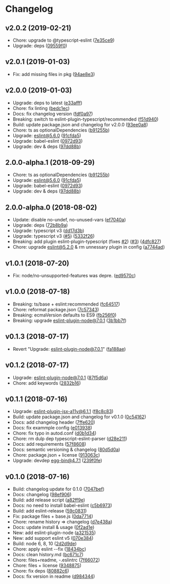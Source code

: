 # Changelog

## v2.0.2 (2019-02-21)

* Chore: upgrade to @typescript-eslint ([7e35ce9](https://github.com/Aladdin-ADD/eslint-config-ts/commit/7e35ce9910ee5b1a32ada6e9e666304dd9248092))
* Upgrade: deps ([09559f0](https://github.com/Aladdin-ADD/eslint-config-ts/commit/09559f0157a0ee867724e332e2bc6a33c80988d8))

## v2.0.1 (2019-01-03)

* Fix: add missing files in pkg ([94ae8e3](https://github.com/Aladdin-ADD/eslint-config-ts/commit/94ae8e344754cf06c2dedf3ef7252159c7ed54ec))

## v2.0.0 (2019-01-03)

* Upgrade: deps to latest ([e33afff](https://github.com/Aladdin-ADD/eslint-config-ts/commit/e33afffe3990a44408282cfe6063d944f4cd99b4))
* Chore: fix linting ([bedc1ec](https://github.com/Aladdin-ADD/eslint-config-ts/commit/bedc1eca06455dceacdd3b7aa443d8939fc15917))
* Docs: fix changelog version ([fdf0a97](https://github.com/Aladdin-ADD/eslint-config-ts/commit/fdf0a97a18b287f57304a450307eecc731c140a8))
* Breaking: switch to eslint-plugin-typescript/recommended ([f51d940](https://github.com/Aladdin-ADD/eslint-config-ts/commit/f51d9407c0c33abef9a93f69b849b9c23a608721))
* Build: update package.json and changelog for v2.0.0 ([93ee0a8](https://github.com/Aladdin-ADD/eslint-config-ts/commit/93ee0a8d438032f8a750529516366facbe1f56f0))
* Chore: ts as optionalDependencies ([b91255b](https://github.com/Aladdin-ADD/eslint-config-ts/commit/b91255b967e6b8085cdfd58fcb6efc10892432ad))
* Upgrade: eslint@5.6.0 ([91cfda5](https://github.com/Aladdin-ADD/eslint-config-ts/commit/91cfda59f4c6fa8fa3ecb30f7c7e244aae66260c))
* Upgrade: babel-eslint ([0972d93](https://github.com/Aladdin-ADD/eslint-config-ts/commit/0972d9387ba44f33731584a84cd02a3e2e7a455e))
* Upgrade: dev & deps ([97dd88b](https://github.com/Aladdin-ADD/eslint-config-ts/commit/97dd88bc05e1702d6668bf81939791e80ae4589a))

## 2.0.0-alpha.1 (2018-09-29)

* Chore: ts as optionalDependencies ([b91255b](https://github.com/Aladdin-ADD/eslint-config-ts/commit/b91255b967e6b8085cdfd58fcb6efc10892432ad))
* Upgrade: eslint@5.6.0 ([91cfda5](https://github.com/Aladdin-ADD/eslint-config-ts/commit/91cfda59f4c6fa8fa3ecb30f7c7e244aae66260c))
* Upgrade: babel-eslint ([0972d93](https://github.com/Aladdin-ADD/eslint-config-ts/commit/0972d9387ba44f33731584a84cd02a3e2e7a455e))
* Upgrade: dev & deps ([97dd88b](https://github.com/Aladdin-ADD/eslint-config-ts/commit/97dd88bc05e1702d6668bf81939791e80ae4589a))

## 2.0.0-alpha.0 (2018-08-02)

* Update: disable no-undef, no-unused-vars ([ef7040a](https://github.com/Aladdin-ADD/eslint-config-egg/commit/ef7040ada274cf2eb2037e89b6487fd468f34f35))
* Upgrade: deps ([72b8b9a](https://github.com/Aladdin-ADD/eslint-config-egg/commit/72b8b9a6b0ae4458f25e6316fcdadba83b3d1ce8))
* Upgrade: typescript v3 ([dd17d3b](https://github.com/Aladdin-ADD/eslint-config-egg/commit/dd17d3b57eaf690371aed104bd6d04829a70d62f))
* Upgrade: typescript v3 ([#5](https://github.com/Aladdin-ADD/eslint-config-egg/issues/5)) ([5332f26](https://github.com/Aladdin-ADD/eslint-config-egg/commit/5332f26e09b88cf9781789ac5a099645c54baeec))
* Breaking: add plugin eslint-plugin-typescript (fixes [#2](https://github.com/Aladdin-ADD/eslint-config-egg/issues/2)) ([#3](https://github.com/Aladdin-ADD/eslint-config-egg/issues/3)) ([4dfc827](https://github.com/Aladdin-ADD/eslint-config-egg/commit/4dfc8279b796e46967043c389380a7113d64911f))
* Chore: upgrade eslint@5.2.0 & rm unnessary plugin in config ([a7744ad](https://github.com/Aladdin-ADD/eslint-config-egg/commit/a7744ad06cb10d0db7c4e7590996f38ab5ce7c61))

## v1.0.1 (2018-07-20)

* Fix: node/no-unsupported-features was depre. ([ed9570c](https://github.com/Aladdin-ADD/eslint-config-egg/commit/ed9570cb50e9e9db76582d148fdfc86bae255bd6))

## v1.0.0 (2018-07-18)

* Breaking: ts/base + eslint:recommended ([fc64517](https://github.com/Aladdin-ADD/eslint-config-egg/commit/fc6451760c16af5888986c1e0f93e7ac35f768a3))
* Chore: reformat package.json ([7c57343](https://github.com/Aladdin-ADD/eslint-config-egg/commit/7c573433160dc53ff94fb8a979e3536533cce459))
* Breaking: ecmaVersion defaults to ES9 ([fb256f0](https://github.com/Aladdin-ADD/eslint-config-egg/commit/fb256f0ad275786a8f98ae26cba62597b38a46f7))
* Breaking: upgrade eslint-plugin-node@7.0.1 ([3b1bb7f](https://github.com/Aladdin-ADD/eslint-config-egg/commit/3b1bb7fe599175b78cc056316bdc3b72e7eda774))

## v0.1.3 (2018-07-17)

* Revert "Upgrade: eslint-plugin-node@7.0.1" ([fa188ae](https://github.com/Aladdin-ADD/eslint-config-egg/commit/fa188aebe660a04063c27a53e807598095e684d3))

## v0.1.2 (2018-07-17)

* Upgrade: eslint-plugin-node@7.0.1 ([87f5d6a](https://github.com/Aladdin-ADD/eslint-config-egg/commit/87f5d6a54a0ff9ad1169ae906e9781398abf57e1))
* Chore: add keywords ([2832b16](https://github.com/Aladdin-ADD/eslint-config-egg/commit/2832b16f9f502dfc31982d1289b75f4b2960618b))

## v0.1.1 (2018-07-16)

* Upgrade: eslint-plugin-jsx-a11y@6.1.1 ([f8c8c83](https://github.com/Aladdin-ADD/eslint-config-egg/commit/f8c8c8361b42804a54ff80252c1b1732987f57f6))
* Build: update package.json and changelog for v0.1.0 ([0c54162](https://github.com/Aladdin-ADD/eslint-config-egg/commit/0c54162154b7350b27edaef487826b8be355c4b8))
* Docs: add changelog header ([7ffe620](https://github.com/Aladdin-ADD/eslint-config-egg/commit/7ffe620b7053b3e7e6891a63fed35398ffc91ed4))
* Docs: fix exammple config ([e013938](https://github.com/Aladdin-ADD/eslint-config-egg/commit/e0139380f7923fbd7da8f0d209242622828a1510))
* Chore: fix typo in autod.conf ([d0b1d34](https://github.com/Aladdin-ADD/eslint-config-egg/commit/d0b1d34d475f2e54e20b74cea51ec2c6eeb0c91e))
* Chore: rm dulp dep typescript-eslint-parser ([d28e211](https://github.com/Aladdin-ADD/eslint-config-egg/commit/d28e211587cb828b60179e8c752763211f2747de))
* Docs: add requirements ([57f8608](https://github.com/Aladdin-ADD/eslint-config-egg/commit/57f86087e0355b369788f5d2d0392de5b1676f36))
* Docs: semantic versioning & changelog ([80d5d0a](https://github.com/Aladdin-ADD/eslint-config-egg/commit/80d5d0afb61ac36091575b270337909a9b5cf14a))
* Chore: package.json + license ([913063c](https://github.com/Aladdin-ADD/eslint-config-egg/commit/913063c356296f82954f6e4819edfc58ffc4724c))
* Upgrade: devdep egg-bin@4.7.1 ([239f0fe](https://github.com/Aladdin-ADD/eslint-config-egg/commit/239f0fe91d44f5be59c928bc4f9c6c536d2c6039))

## v0.1.0 (2018-07-16)

* Build: changelog update for 0.1.0 ([7047bef](https://github.com/Aladdin-ADD/eslint-config-egg/commit/7047bef8b6319a6451a0df756d3de2b756d83615))
* Docs: changelog ([98ef906](https://github.com/Aladdin-ADD/eslint-config-egg/commit/98ef9062af0da3cbd77adc4d2ca6eb5395daf751))
* Build: add release script ([a82ff9e](https://github.com/Aladdin-ADD/eslint-config-egg/commit/a82ff9ecd874d6eda9c352be59c9d9c5aaa6f044))
* Docs: no need to install babel-eslint ([c5b6973](https://github.com/Aladdin-ADD/eslint-config-egg/commit/c5b697386dc3f9cfd13111ff53623a4d58b2fc5d))
* Build: add eslint-release ([59c0831](https://github.com/Aladdin-ADD/eslint-config-egg/commit/59c083181805988e8960429f28e55e1d35795587))
* Fix: package files + base.js ([0da7714](https://github.com/Aladdin-ADD/eslint-config-egg/commit/0da77149e4aa9c16f7680212f41984e428968900))
* Chore: rename history => changelog ([d7e438a](https://github.com/Aladdin-ADD/eslint-config-egg/commit/d7e438abf449eac5b072632fce428061f4c47180))
* Docs: update install & usage ([0f2ad1e](https://github.com/Aladdin-ADD/eslint-config-egg/commit/0f2ad1e0dea9b713f2e9a2a9eef5a623f6149c57))
* New: add eslint-plugin-node ([a321535](https://github.com/Aladdin-ADD/eslint-config-egg/commit/a3215355779af112b482b90fec30af403e41a2fa))
* New: add support eslint v5 ([070e384](https://github.com/Aladdin-ADD/eslint-config-egg/commit/070e384c3790b879a3f88bf9cc7b00e15d7a5894))
* Build: node 6, 8, 10 ([2d2d9de](https://github.com/Aladdin-ADD/eslint-config-egg/commit/2d2d9de322f68f4b9e62c318ee1a59cea18160d2))
* Chore: apply eslint --fix ([18434bc](https://github.com/Aladdin-ADD/eslint-config-egg/commit/18434bc09e7257a3ea1a20e4886e91f6e430e6aa))
* Docs: clean history.md ([bc671c7](https://github.com/Aladdin-ADD/eslint-config-egg/commit/bc671c74193eb8f732775ae5e86f1a4d0e7520c3))
* Chore: files+readme, -.eslintrc ([7f66072](https://github.com/Aladdin-ADD/eslint-config-egg/commit/7f66072b880475c33c60957db93acd451b907939))
* Chore: files + license ([9348875](https://github.com/Aladdin-ADD/eslint-config-egg/commit/9348875defd6e4c7ce593ea7657e38b576613691))
* Chore: fix deps ([80882c6](https://github.com/Aladdin-ADD/eslint-config-egg/commit/80882c632834c8664e9ad3c8eea5155065736df4))
* Docs: fix version in readme ([d984344](https://github.com/Aladdin-ADD/eslint-config-egg/commit/d984344da99fa1ce245adbfe0dbd3492d0735cda))

